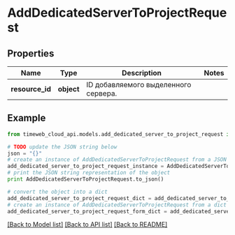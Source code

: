 # AddDedicatedServerToProjectRequest


## Properties
Name | Type | Description | Notes
------------ | ------------- | ------------- | -------------
**resource_id** | **object** | ID добавляемого выделенного сервера. | 

## Example

```python
from timeweb_cloud_api.models.add_dedicated_server_to_project_request import AddDedicatedServerToProjectRequest

# TODO update the JSON string below
json = "{}"
# create an instance of AddDedicatedServerToProjectRequest from a JSON string
add_dedicated_server_to_project_request_instance = AddDedicatedServerToProjectRequest.from_json(json)
# print the JSON string representation of the object
print AddDedicatedServerToProjectRequest.to_json()

# convert the object into a dict
add_dedicated_server_to_project_request_dict = add_dedicated_server_to_project_request_instance.to_dict()
# create an instance of AddDedicatedServerToProjectRequest from a dict
add_dedicated_server_to_project_request_form_dict = add_dedicated_server_to_project_request.from_dict(add_dedicated_server_to_project_request_dict)
```
[[Back to Model list]](../README.md#documentation-for-models) [[Back to API list]](../README.md#documentation-for-api-endpoints) [[Back to README]](../README.md)


